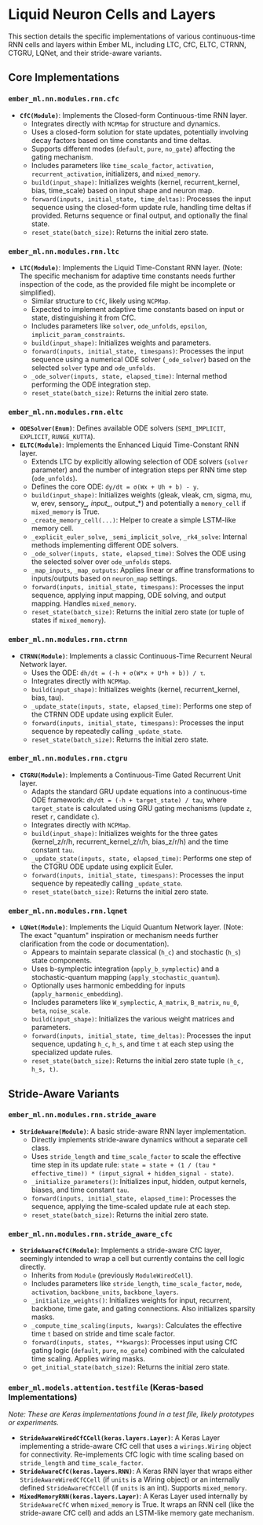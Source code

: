 # Liquid Neuron Cells and Layers

This section details the specific implementations of various continuous-time RNN cells and layers within Ember ML, including LTC, CfC, ELTC, CTRNN, CTGRU, LQNet, and their stride-aware variants.

## Core Implementations

### `ember_ml.nn.modules.rnn.cfc`

*   **`CfC(Module)`**: Implements the Closed-form Continuous-time RNN layer.
    *   Integrates directly with `NCPMap` for structure and dynamics.
    *   Uses a closed-form solution for state updates, potentially involving decay factors based on time constants and time deltas.
    *   Supports different modes (`default`, `pure`, `no_gate`) affecting the gating mechanism.
    *   Includes parameters like `time_scale_factor`, `activation`, `recurrent_activation`, initializers, and `mixed_memory`.
    *   `build(input_shape)`: Initializes weights (kernel, recurrent\_kernel, bias, time\_scale) based on input shape and neuron map.
    *   `forward(inputs, initial_state, time_deltas)`: Processes the input sequence using the closed-form update rule, handling time deltas if provided. Returns sequence or final output, and optionally the final state.
    *   `reset_state(batch_size)`: Returns the initial zero state.

### `ember_ml.nn.modules.rnn.ltc`

*   **`LTC(Module)`**: Implements the Liquid Time-Constant RNN layer. (Note: The specific mechanism for adaptive time constants needs further inspection of the code, as the provided file might be incomplete or simplified).
    *   Similar structure to `CfC`, likely using `NCPMap`.
    *   Expected to implement adaptive time constants based on input or state, distinguishing it from CfC.
    *   Includes parameters like `solver`, `ode_unfolds`, `epsilon`, `implicit_param_constraints`.
    *   `build(input_shape)`: Initializes weights and parameters.
    *   `forward(inputs, initial_state, timespans)`: Processes the input sequence using a numerical ODE solver (`_ode_solver`) based on the selected `solver` type and `ode_unfolds`.
    *   `_ode_solver(inputs, state, elapsed_time)`: Internal method performing the ODE integration step.
    *   `reset_state(batch_size)`: Returns the initial zero state.

### `ember_ml.nn.modules.rnn.eltc`

*   **`ODESolver(Enum)`**: Defines available ODE solvers (`SEMI_IMPLICIT`, `EXPLICIT`, `RUNGE_KUTTA`).
*   **`ELTC(Module)`**: Implements the Enhanced Liquid Time-Constant RNN layer.
    *   Extends LTC by explicitly allowing selection of ODE solvers (`solver` parameter) and the number of integration steps per RNN time step (`ode_unfolds`).
    *   Defines the core ODE: `dy/dt = σ(Wx + Uh + b) - y`.
    *   `build(input_shape)`: Initializes weights (gleak, vleak, cm, sigma, mu, w, erev, sensory\_*, input\_*, output\_*) and potentially a `memory_cell` if `mixed_memory` is True.
    *   `_create_memory_cell(...)`: Helper to create a simple LSTM-like memory cell.
    *   `_explicit_euler_solve`, `_semi_implicit_solve`, `_rk4_solve`: Internal methods implementing different ODE solvers.
    *   `_ode_solver(inputs, state, elapsed_time)`: Solves the ODE using the selected solver over `ode_unfolds` steps.
    *   `_map_inputs`, `_map_outputs`: Applies linear or affine transformations to inputs/outputs based on `neuron_map` settings.
    *   `forward(inputs, initial_state, timespans)`: Processes the input sequence, applying input mapping, ODE solving, and output mapping. Handles `mixed_memory`.
    *   `reset_state(batch_size)`: Returns the initial zero state (or tuple of states if `mixed_memory`).

### `ember_ml.nn.modules.rnn.ctrnn`

*   **`CTRNN(Module)`**: Implements a classic Continuous-Time Recurrent Neural Network layer.
    *   Uses the ODE: `dh/dt = (-h + σ(W*x + U*h + b)) / τ`.
    *   Integrates directly with `NCPMap`.
    *   `build(input_shape)`: Initializes weights (kernel, recurrent\_kernel, bias, tau).
    *   `_update_state(inputs, state, elapsed_time)`: Performs one step of the CTRNN ODE update using explicit Euler.
    *   `forward(inputs, initial_state, timespans)`: Processes the input sequence by repeatedly calling `_update_state`.
    *   `reset_state(batch_size)`: Returns the initial zero state.

### `ember_ml.nn.modules.rnn.ctgru`

*   **`CTGRU(Module)`**: Implements a Continuous-Time Gated Recurrent Unit layer.
    *   Adapts the standard GRU update equations into a continuous-time ODE framework: `dh/dt = (-h + target_state) / tau`, where `target_state` is calculated using GRU gating mechanisms (update `z`, reset `r`, candidate `c`).
    *   Integrates directly with `NCPMap`.
    *   `build(input_shape)`: Initializes weights for the three gates (kernel\_z/r/h, recurrent\_kernel\_z/r/h, bias\_z/r/h) and the time constant `tau`.
    *   `_update_state(inputs, state, elapsed_time)`: Performs one step of the CTGRU ODE update using explicit Euler.
    *   `forward(inputs, initial_state, timespans)`: Processes the input sequence by repeatedly calling `_update_state`.
    *   `reset_state(batch_size)`: Returns the initial zero state.

### `ember_ml.nn.modules.rnn.lqnet`

*   **`LQNet(Module)`**: Implements the Liquid Quantum Network layer. (Note: The exact "quantum" inspiration or mechanism needs further clarification from the code or documentation).
    *   Appears to maintain separate classical (`h_c`) and stochastic (`h_s`) state components.
    *   Uses b-symplectic integration (`apply_b_symplectic`) and a stochastic-quantum mapping (`apply_stochastic_quantum`).
    *   Optionally uses harmonic embedding for inputs (`apply_harmonic_embedding`).
    *   Includes parameters like `W_symplectic`, `A_matrix`, `B_matrix`, `nu_0`, `beta`, `noise_scale`.
    *   `build(input_shape)`: Initializes the various weight matrices and parameters.
    *   `forward(inputs, initial_state, time_deltas)`: Processes the input sequence, updating `h_c`, `h_s`, and time `t` at each step using the specialized update rules.
    *   `reset_state(batch_size)`: Returns the initial zero state tuple `(h_c, h_s, t)`.

## Stride-Aware Variants

### `ember_ml.nn.modules.rnn.stride_aware`

*   **`StrideAware(Module)`**: A basic stride-aware RNN layer implementation.
    *   Directly implements stride-aware dynamics without a separate cell class.
    *   Uses `stride_length` and `time_scale_factor` to scale the effective time step in its update rule: `state = state + (1 / (tau * effective_time)) * (input_signal + hidden_signal - state)`.
    *   `_initialize_parameters()`: Initializes input, hidden, output kernels, biases, and time constant `tau`.
    *   `forward(inputs, initial_state, elapsed_time)`: Processes the sequence, applying the time-scaled update rule at each step.
    *   `reset_state(batch_size)`: Returns the initial zero state.

### `ember_ml.nn.modules.rnn.stride_aware_cfc`

*   **`StrideAwareCfC(Module)`**: Implements a stride-aware CfC layer, seemingly intended to wrap a cell but currently contains the cell logic directly.
    *   Inherits from `Module` (previously `ModuleWiredCell`).
    *   Includes parameters like `stride_length`, `time_scale_factor`, `mode`, `activation`, `backbone_units`, `backbone_layers`.
    *   `_initialize_weights()`: Initializes weights for input, recurrent, backbone, time gate, and gating connections. Also initializes sparsity masks.
    *   `_compute_time_scaling(inputs, kwargs)`: Calculates the effective time `t` based on stride and time scale factor.
    *   `forward(inputs, states, **kwargs)`: Processes input using CfC gating logic (`default`, `pure`, `no_gate`) combined with the calculated time scaling. Applies wiring masks.
    *   `get_initial_state(batch_size)`: Returns the initial zero state.

### `ember_ml.models.attention.testfile` (Keras-based Implementations)

*Note: These are Keras implementations found in a test file, likely prototypes or experiments.*
*   **`StrideAwareWiredCfCCell(keras.layers.Layer)`**: A Keras Layer implementing a stride-aware CfC cell that uses a `wirings.Wiring` object for connectivity. Re-implements CfC logic with time scaling based on `stride_length` and `time_scale_factor`.
*   **`StrideAwareCfC(keras.layers.RNN)`**: A Keras RNN layer that wraps either `StrideAwareWiredCfCCell` (if `units` is a Wiring object) or an internally defined `StrideAwareCfCCell` (if `units` is an int). Supports `mixed_memory`.
*   **`MixedMemoryRNN(keras.layers.Layer)`**: A Keras Layer used internally by `StrideAwareCfC` when `mixed_memory` is True. It wraps an RNN cell (like the stride-aware CfC cell) and adds an LSTM-like memory gate mechanism.
